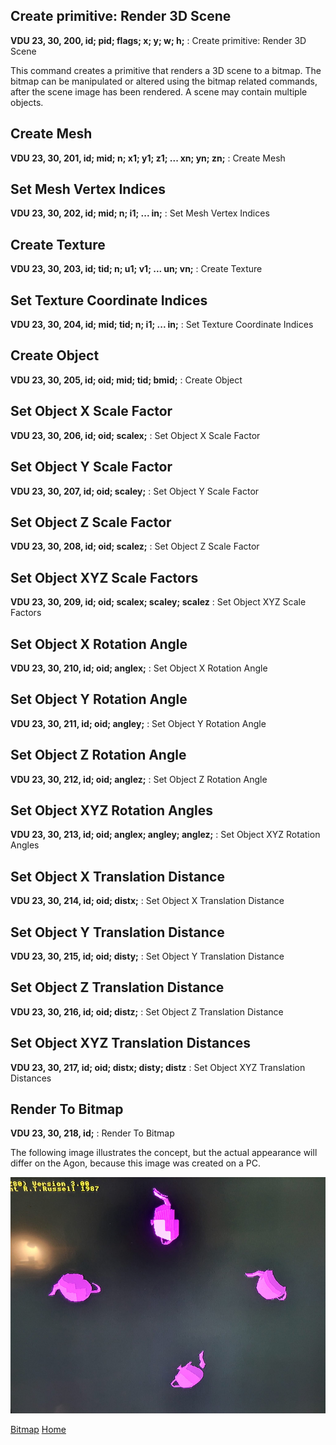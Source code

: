 ## Create primitive: Render 3D Scene
<b>VDU 23, 30, 200, id; pid; flags; x; y; w; h;</b> :  Create primitive: Render 3D Scene

This command creates a primitive that renders a 3D scene to a bitmap. The bitmap can be
manipulated or altered using the bitmap related commands, after the scene image
has been rendered. A scene may contain multiple objects.

## Create Mesh
<b>VDU 23, 30, 201, id; mid; n; x1; y1; z1; ... xn; yn; zn;</b> :  Create Mesh

## Set Mesh Vertex Indices
<b>VDU 23, 30, 202, id; mid; n; i1; ... in;</b> :  Set Mesh Vertex Indices

## Create Texture
<b>VDU 23, 30, 203, id; tid; n; u1; v1; ... un; vn;</b> :  Create Texture

## Set Texture Coordinate Indices
<b>VDU 23, 30, 204, id; mid; tid; n; i1; ... in;</b> :  Set Texture Coordinate Indices

## Create Object
<b>VDU 23, 30, 205, id; oid; mid; tid; bmid;</b> :  Create Object

## Set Object X Scale Factor
<b>VDU 23, 30, 206, id; oid; scalex;</b> :  Set Object X Scale Factor

## Set Object Y Scale Factor
<b>VDU 23, 30, 207, id; oid; scaley;</b> :  Set Object Y Scale Factor

## Set Object Z Scale Factor
<b>VDU 23, 30, 208, id; oid; scalez;</b> :  Set Object Z Scale Factor

## Set Object XYZ Scale Factors
<b>VDU 23, 30, 209, id; oid; scalex; scaley; scalez</b> :  Set Object XYZ Scale Factors

## Set Object X Rotation Angle
<b>VDU 23, 30, 210, id; oid; anglex;</b> :  Set Object X Rotation Angle

## Set Object Y Rotation Angle
<b>VDU 23, 30, 211, id; oid; angley;</b> :  Set Object Y Rotation Angle

## Set Object Z Rotation Angle
<b>VDU 23, 30, 212, id; oid; anglez;</b> :  Set Object Z Rotation Angle

## Set Object XYZ Rotation Angles
<b>VDU 23, 30, 213, id; oid; anglex; angley; anglez;</b> :  Set Object XYZ Rotation Angles

## Set Object X Translation Distance
<b>VDU 23, 30, 214, id; oid; distx;</b> :  Set Object X Translation Distance

## Set Object Y Translation Distance
<b>VDU 23, 30, 215, id; oid; disty;</b> :  Set Object Y Translation Distance

## Set Object Z Translation Distance
<b>VDU 23, 30, 216, id; oid; distz;</b> :  Set Object Z Translation Distance

## Set Object XYZ Translation Distances
<b>VDU 23, 30, 217, id; oid; distx; disty; distz</b> :  Set Object XYZ Translation Distances

## Render To Bitmap
<b>VDU 23, 30, 218, id;</b> :  Render To Bitmap

The following image illustrates the concept, but the actual appearance will differ on the Agon, because this image was created on a PC.

![Render](render.png)


[Bitmap](otf_bitmap.md)
[Home](otf_mode.md)
